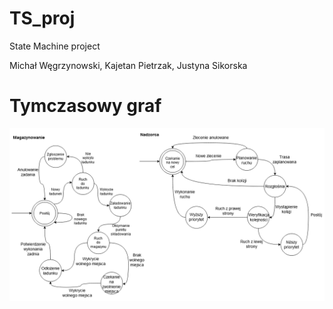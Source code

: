 # TS_proj
State Machine project

Michał Węgrzynowski, Kajetan Pietrzak, Justyna Sikorska

# Tymczasowy graf
![Temp](https://github.com/MicWeg/ProjektTS2021/blob/main/temp.png)
